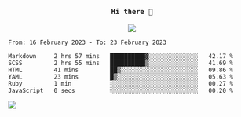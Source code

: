 <h4 align="center"><samp> Hi there 👋  </samp></h4>

<p align="center">
  
  <a href="https://github.com/bznick98">
    <img align="center" src="https://github-readme-stats.vercel.app/api?username=bznick98&&count_private=true&hide=issues,prs,contribs&show_icons=true&theme=gruvbox" />
  </a>
  
  <!--START_SECTION:waka-->

```text
From: 16 February 2023 - To: 23 February 2023

Markdown     2 hrs 57 mins   ██████████▓░░░░░░░░░░░░░░   42.17 %
SCSS         2 hrs 55 mins   ██████████▒░░░░░░░░░░░░░░   41.69 %
HTML         41 mins         ██▒░░░░░░░░░░░░░░░░░░░░░░   09.86 %
YAML         23 mins         █▒░░░░░░░░░░░░░░░░░░░░░░░   05.63 %
Ruby         1 min           ░░░░░░░░░░░░░░░░░░░░░░░░░   00.27 %
JavaScript   0 secs          ░░░░░░░░░░░░░░░░░░░░░░░░░   00.20 %
```

<!--END_SECTION:waka-->
  
 
</p>

![](https://visitor-badge.glitch.me/badge?page_id=bznick98.bznick98)
